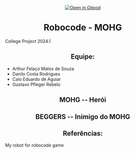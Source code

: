 <div align="justify">
<div align="center">

[![Open in Gitpod](https://gitpod.io/button/open-in-gitpod.svg)](https://gitpod.io/new/#https://github.com/MOHG-Enterprises/MOHG)
</div>

<h1 align="center"> Robocode - MOHG</h1>

College Project 2024.1

<h2 align="center"> Equipe:</h2>

* Arthur Felaço Matos de Souza
* Danilo Costa Rodrigues
* Caio Eduardo de Aguiar
* Gustavo Pfleger Rebelo

<h2 align="center"> MOHG -- Herói</h2>

<h2 align="center"> BEGGERS -- Inimigo do MOHG</h2>

<h2 align="center"> Referências:</h2>

My robot for robocode game
